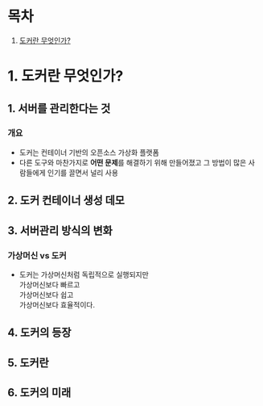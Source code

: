# 목차

1. [도커란 무엇인가?](#1-도커란-무엇인가?)

# 1. 도커란 무엇인가?

## 1. 서버를 관리한다는 것

### 개요
- 도커는 컨테이너 기반의 오픈소스 가상화 플랫폼
- 다른 도구와 마찬가지로 **어떤 문제**를 해결하기 위해 만들어졌고
그 방법이 많은 사람들에게 인기를 끌면서 널리 사용
  
## 2. 도커 컨테이너 생성 데모
## 3. 서버관리 방식의 변화
### 가상머신 vs 도커
- 도커는 가상머신처럼 독립적으로 실행되지만 <br>
가상머신보다 빠르고<br>
가상머신보다 쉽고<br>
가상머신보다 효율적이다.<br>
  
## 4. 도커의 등장

## 5. 도커란

## 6. 도커의 미래



